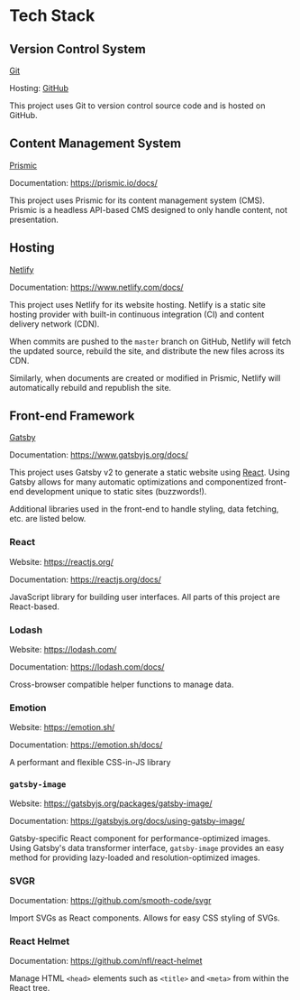 # Tech Stack

## Version Control System

[Git][git]

Hosting: [GitHub][github]

This project uses Git to version control source code and is hosted on GitHub.

## Content Management System

[Prismic][prismic]

Documentation: <https://prismic.io/docs/>

This project uses Prismic for its content management system (CMS). Prismic is a
headless API-based CMS designed to only handle content, not presentation.

## Hosting

[Netlify][netlify]

Documentation: <https://www.netlify.com/docs/>

This project uses Netlify for its website hosting. Netlify is a static site
hosting provider with built-in continuous integration (CI) and content delivery
network (CDN).

When commits are pushed to the `master` branch on GitHub, Netlify will fetch
the updated source, rebuild the site, and distribute the new files across its
CDN.

Similarly, when documents are created or modified in Prismic, Netlify will
automatically rebuild and republish the site.

## Front-end Framework

[Gatsby][gatsby]

Documentation: <https://www.gatsbyjs.org/docs/>

This project uses Gatsby v2 to generate a static website using [React][react].
Using Gatsby allows for many automatic optimizations and componentized
front-end development unique to static sites (buzzwords!).

Additional libraries used in the front-end to handle styling, data fetching,
etc. are listed below.

### React

Website: <https://reactjs.org/>

Documentation: <https://reactjs.org/docs/>

JavaScript library for building user interfaces. All parts of this project are
React-based.

### Lodash

Website: <https://lodash.com/>

Documentation: <https://lodash.com/docs/>

Cross-browser compatible helper functions to manage data.

### Emotion

Website: <https://emotion.sh/>

Documentation: <https://emotion.sh/docs/>

A performant and flexible CSS-in-JS library

### `gatsby-image`

Website: <https://gatsbyjs.org/packages/gatsby-image/>

Documentation: <https://gatsbyjs.org/docs/using-gatsby-image/>

Gatsby-specific React component for performance-optimized images. Using
Gatsby's data transformer interface, `gatsby-image` provides an easy method for
providing lazy-loaded and resolution-optimized images.

### SVGR

Documentation: <https://github.com/smooth-code/svgr>

Import SVGs as React components. Allows for easy CSS styling of SVGs.

### React Helmet

Documentation: <https://github.com/nfl/react-helmet>

Manage HTML `<head>` elements such as `<title>` and `<meta>` from within the
React tree.

[git]: https://git-scm.com/
[github]: https://github.com/
[prismic]: http://prismic.io/
[netlify]: http://netlify.com/
[gatsby]: https://www.gatsbyjs.org/
[react]: https://reactjs.org/
[service-worker]: https://developer.mozilla.org/en-US/docs/Web/API/Service_Worker_API
